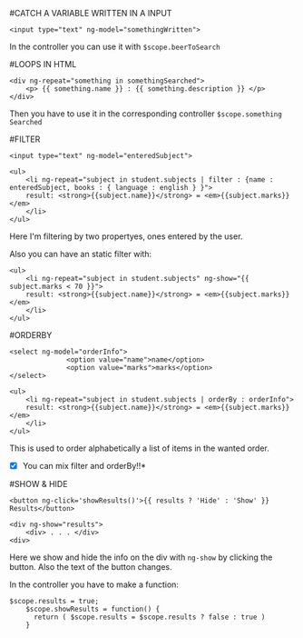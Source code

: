#CATCH A VARIABLE WRITTEN IN A INPUT

~~~
<input type="text" ng-model="somethingWritten">
~~~

In the controller you can use it with ```$scope.beerToSearch```

#LOOPS IN HTML

~~~
<div ng-repeat="something in somethingSearched">
    <p> {{ something.name }} : {{ something.description }} </p>
</div>
~~~

Then you have to use it in the corresponding controller ```$scope.something Searched```

#FILTER

~~~~
<input type="text" ng-model="enteredSubject">

<ul>
    <li ng-repeat="subject in student.subjects | filter : {name : enteredSubject, books : { language : english } }">
    result: <strong>{{subject.name}}</strong> = <em>{{subject.marks}}</em>
    </li>
</ul>
~~~~

Here I'm filtering by two propertyes, ones entered by the user.

Also you can have an static filter with:
~~~
<ul>
    <li ng-repeat="subject in student.subjects" ng-show="{{ subject.marks < 70 }}">
    result: <strong>{{subject.name}}</strong> = <em>{{subject.marks}}</em>
    </li>
</ul>
~~~

#ORDERBY

~~~~
<select ng-model="orderInfo">
              <option value="name">name</option>
              <option value="marks">marks</option>
</select>

<ul>
    <li ng-repeat="subject in student.subjects | orderBy : orderInfo">
    result: <strong>{{subject.name}}</strong> = <em>{{subject.marks}}</em>
    </li>
</ul>
~~~~

This is used to order alphabetically a list of items in the wanted order.

*[X] You can mix filter and orderBy!!*

#SHOW & HIDE

~~~
<button ng-click='showResults()'>{{ results ? 'Hide' : 'Show' }} Results</button>

<div ng-show="results">
    <div> . . . </div>
<div>
~~~

Here we show and hide the info on the div with ```ng-show``` by clicking the button. Also the text of the button changes.

In the controller you have to make a function:
~~~
$scope.results = true;
    $scope.showResults = function() {
      return ( $scope.results = $scope.results ? false : true )
    }
~~~